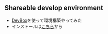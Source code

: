 ## Shareable develop environment

- [DevBox](https://www.jetpack.io/devbox)を使って環境構築やってみた
- インストールは[こちら](https://www.jetpack.io/devbox/docs/installing_devbox/)から

